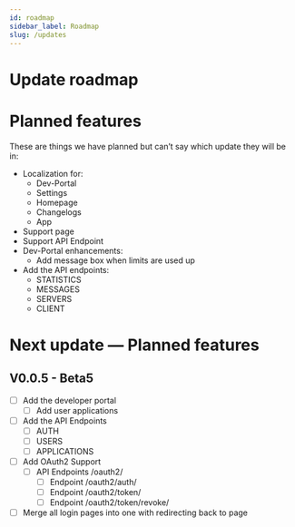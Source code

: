 ```yaml
---
id: roadmap
sidebar_label: Roadmap
slug: /updates
---
```



# Update roadmap

# Planned features

These are things we have planned but can’t say which update they will be in:

- Localization for:
    - Dev-Portal
    - Settings
    - Homepage
    - Changelogs
    - App
- Support page
- Support API Endpoint
- Dev-Portal enhancements:
    - Add message box when limits are used up
- Add the API endpoints:
    -  STATISTICS
    -  MESSAGES
    -  SERVERS
    -  CLIENT

# Next update — Planned features

## V0.0.5 - Beta5

- [ ]  Add the developer portal
    - [ ]  Add user applications
- [ ]  Add the API Endpoints
    - [ ]  AUTH
    - [ ]  USERS
    - [ ]  APPLICATIONS
- [ ]  Add OAuth2 Support
    - [ ] API Endpoints /oauth2/
        - [ ] Endpoint /oauth2/auth/
        - [ ] Endpoint /oauth2/token/
        - [ ] Endpoint /oauth2/token/revoke/
- [ ]  Merge all login pages into one with redirecting back to page